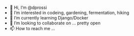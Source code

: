 - 👋 Hi, I’m @dprossi
- 👀 I’m interested in codeing, gardening, fermentation, hiking
- 🌱 I’m currently learning Django/Docker
- 💞️ I’m looking to collaborate on ... pretty open
- 📫 How to reach me ...

<!---
dprossi/dprossi is a ✨ special ✨ repository because its `README.md` (this file) appears on your GitHub profile.
You can click the Preview link to take a look at your changes.
--->
